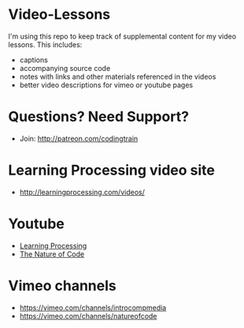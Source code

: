 # Video-Lessons

I'm using this repo to keep track of supplemental content for my video lessons. This includes:
* captions
* accompanying source code
* notes with links and other materials referenced in the videos
* better video descriptions for vimeo or youtube pages

# Questions? Need Support?
* Join: http://patreon.com/codingtrain

# Learning Processing video site
* http://learningprocessing.com/videos/

# Youtube
* <a href="https://www.youtube.com/user/shiffman/playlists?view=50&shelf_id=2&sort=dd">Learning Processing</a>
* <a href="https://www.youtube.com/user/shiffman/playlists?view=50&shelf_id=6&sort=dd">The Nature of Code</a>

# Vimeo channels
* https://vimeo.com/channels/introcompmedia
* https://vimeo.com/channels/natureofcode
